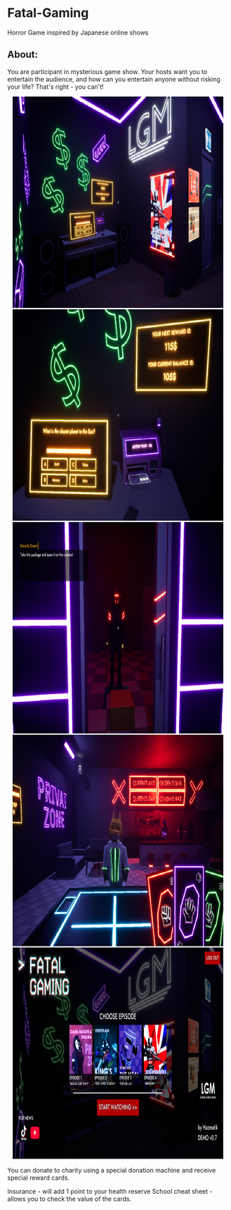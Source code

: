 # Fatal-Gaming
Horror Game inspired by Japanese online shows

## About:
You are participant in mysterious game show. Your hosts want you to entertain the audience, and how can you entertain anyone without risking your life? That's right - you can't!

<p float="left" align="middle">
<img src="imagessample/im1.png" width="480" height="480">
<img src="imagessample/im2.png" width="480" height="480">
<img src="imagessample/im3.png" width="480" height="480">
<img src="imagessample/im4.png" width="480" height="480">
<img src="imagessample/im5.png" width="480" height="480">
</p>
You can donate to charity using a special donation machine and receive special reward cards.

Insurance - will add 1 point to your health reserve
School cheat sheet - allows you to check the value of the cards.
